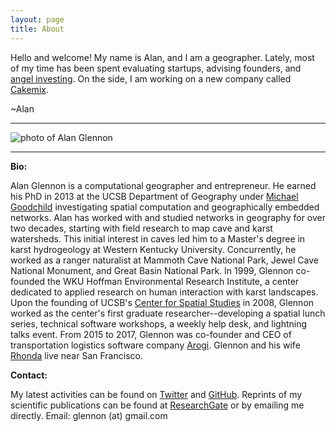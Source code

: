 ```yaml
---
layout: page
title: About
---
```


Hello and welcome! My name is Alan, and I am a geographer. Lately, most of my time has been spent evaluating startups, advising founders, and <a href="https://angel.co/glennon">angel investing</a>. On the side, I am working on a new company called <a href="https://github.com/cakemixlabs">Cakemix</a>.
  
~Alan
  
---

<img src="https://alanglennon.com/public/alan2016.jpg" alt="photo of Alan Glennon">

---

**Bio:**
<p />
Alan Glennon is a computational geographer and entrepreneur. He earned his PhD in 2013 at the UCSB Department of Geography under <a href="https://www.geog.ucsb.edu/~good/">Michael Goodchild</a> investigating spatial computation and geographically embedded networks. Alan has worked with and studied networks in geography for over two decades, starting with field research to map cave and karst watersheds. This initial interest in caves led him to a Master's degree in karst hydrogeology at Western Kentucky University. Concurrently, he worked as a ranger naturalist at Mammoth Cave National Park, Jewel Cave National Monument, and Great Basin National Park. In 1999, Glennon co-founded the WKU Hoffman Environmental Research Institute, a center dedicated to applied research on human interaction with karst landscapes. Upon the founding of UCSB's <a href="http://spatial.ucsb.edu/personnel/alan-glennon/">Center for Spatial Studies</a> in 2008, Glennon worked as the center's first graduate researcher--developing a spatial lunch series, technical software workshops, a weekly help desk, and lightning talks event. From 2015 to 2017, Glennon was co-founder and CEO of transportation logistics software company <a href="https://github.com/arogi">Arogi</a>. Glennon and his wife <a href="https://twitter.com/rmglennon">Rhonda</a> live near San Francisco.
<p />

**Contact:**
<p />
My latest activities can be found on <a href="https://twitter.com/glennon">Twitter</a> and <a href="https://github.com/glennon">GitHub</a>. Reprints of my scientific publications can be found at <a href="https://www.researchgate.net/profile/Alan_Glennon">ResearchGate</a> or by emailing me directly. Email: glennon (at) gmail.com
